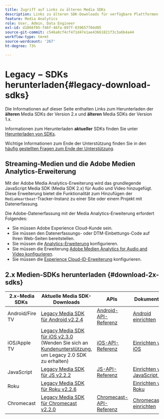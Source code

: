 ```yaml
---
title: Zugriff auf Links zu älteren Media SDKs
description: Links zu älteren SDK-Downloads für verfügbare Plattformen, einschließlich Android, iOS, JavaScript, Chromecast und Roku.
feature: Media Analytics
role: User, Admin, Data Engineer
exl-id: d1066f05-f46f-46fa-897f-039657704d05
source-git-commit: c546a8cf4cf471d47e1ae43661821f3c3a6b4a44
workflow-type: tm+mt
source-wordcount: '267'
ht-degree: 73%

---
```


# Legacy − SDKs herunterladen{#legacy-download-sdks}

Die Informationen auf dieser Seite enthalten Links zum Herunterladen der **älteren** Media SDKs der Version 2.x und **älteren** Media SDKs der Version 1.x.

Informationen zum Herunterladen **aktueller** SDKs finden Sie unter [Herunterladen von SDKs](/help/getting-started/download-sdks.md).

Wichtige Informationen zum Ende der Unterstützung finden Sie in den [häufig gestellten Fragen zum Ende der Unterstützung](/help/additional-resources/end-of-support-faqs.md).

## Streaming-Medien und die Adobe Medien Analytics-Erweiterung

Mit der Adobe Media Analytics-Erweiterung wird das grundlegende JavaScript Media SDK (Media SDK 2.x) für Audio und Video hinzugefügt. Diese Erweiterung bietet die Funktionalität zum Hinzufügen der `MediaHeartbeat`-Tracker-Instanz zu einer Site oder einem Projekt mit Datenerfassung.

Die Adobe-Datenerfassung mit der Media Analytics-Erweiterung erfordert Folgendes:
* Sie müssen Adobe Experience Cloud-Kunde sein.
* Sie müssen den Datenerfassungs- oder DTM-Einbettungs-Code auf Ihren Web-Seiten bereitstellen.
* Sie müssen die [Analytics-Erweiterung](https://experienceleague.adobe.com/docs/experience-platform/tags/extensions/adobe/analytics/overview.html?lang=de) konfigurieren.
* Sie müssen die Erweiterung [Adobe Medien Analytics for Audio and Video konfigurieren](https://experienceleague.adobe.com/docs/experience-platform/tags/extensions/client/media-analytics/overview.html?lang=de).
* Sie müssen die [Experience Cloud-ID-Erweiterung](https://experienceleague.adobe.com/docs/experience-platform/tags/extensions/adobe/id-service/overview.html?lang=de) konfigurieren.

## 2.x Medien-SDKs herunterladen {#download-2x-sdks}

| 2.x-Media SDKs  | Aktuelle Media SDK-Downloads |  APIs   |  Dokumentation  |
| --- | --- | --- | --- |
| Android/Fire TV | [Legacy Media SDK für Android v2.2.4](https://github.com/Adobe-Marketing-Cloud/media-sdks/releases/tag/android-v2.2.4) | [Android-API-Referenz](https://adobe-marketing-cloud.github.io/media-sdks/reference/android/) | [Android einrichten](/help/legacy/media-sdk/setup/set-up-android.md) |
| iOS/Apple TV | [Legacy Media SDK für iOS v2.3.0](https://github.com/Adobe-Marketing-Cloud/media-sdks/releases/tag/ios-v2.3.0) (Wenden Sie sich an [Kundenunterstützung](https://helpx.adobe.com/de/marketing-cloud/contact-support.html), um Legacy 2.0 SDK zu erhalten) | [iOS-API-Referenz](https://adobe-marketing-cloud.github.io/media-sdks/reference/ios/) | [Einrichten von iOS](/help/legacy/media-sdk/setup/set-up-ios.md) |
| JavaScript | [Legacy Media SDK für JS v2.2.2](https://github.com/Adobe-Marketing-Cloud/media-sdks/releases/tag/js-v2.2.2) | [JS-API-Referenz](https://adobe-marketing-cloud.github.io/media-sdks/reference/javascript/) | [Einrichten von JavaScript 2.x](/help/legacy/media-sdk/setup/setup-javascript/set-up-js-2.md) |
| Roku | [Legacy Media SDK für Roku v2.2.6](https://github.com/Adobe-Marketing-Cloud/media-sdks/releases/tag/roku-v2.2.6) | | [Einrichten von Roku](/help/implementation/media-sdk/setup/set-up-roku.md) |
| Chromecast | [Legacy Media SDK für Chromecast v2.2.0](https://github.com/Adobe-Marketing-Cloud/media-sdks/releases/tag/chromecast-v2.2.0) | [Chromecast-API-Referenz](https://adobe-marketing-cloud.github.io/media-sdks/reference/chromecast/) | [Chromecast einrichten ](/help/implementation/media-sdk/setup/set-up-chromecast.md) |
